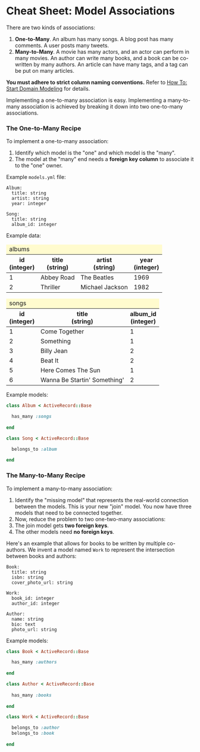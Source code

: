 # Cheat Sheet: Model Associations

There are two kinds of associations:

1. **One-to-Many**.  An album has many songs.  A blog post has many comments.  A user posts many tweets.
1. **Many-to-Many**.  A movie has many actors, and an actor can perform in many movies.  An author can write many books, and a book can be co-written by many authors.  An article can have many tags, and a tag can be put on many articles.

**You must adhere to strict column naming conventions.** Refer to [How To: Start Domain Modeling](domain_modeling) for details.

Implementing a one-to-many association is easy.  Implementing a many-to-many association is achieved by breaking it down into two one-to-many associations.

### The One-to-Many Recipe

To implement a one-to-many association:

1. Identify which model is the "one" and which model is the "many".
1. The model at the "many" end needs a **foreign key column** to associate it to the "one" owner.


Example `models.yml` file:

```
Album:
  title: string
  artist: string
  year: integer

Song:
  title: string
  album_id: integer
```

Example data:

<table class="table table-bordered">
  <thead>
    <tr>
      <td colspan="5" style="background: #fffbce">albums</td>
    </tr>
    <tr>
      <th>id<br>(integer)</th>
      <th>title<br>(string)</th>
      <th>artist<br>(string)</th>
      <th>year<br>(integer)</th>
    </tr>
  </thead>
  <tbody>
    <tr>
      <td>1</td>
      <td>Abbey Road</td>
      <td>The Beatles</td>
      <td>1969</td>
    </tr>
    <tr>
      <td>2</td>
      <td>Thriller</td>
      <td>Michael Jackson</td>
      <td>1982</td>
    </tr>
  </tbody>
</table>

<table class="table table-bordered">
  <thead>
    <tr>
      <td colspan="5" style="background: #fffbce">songs</td>
    </tr>
    <tr>
      <th>id<br>(integer)</th>
      <th>title<br>(string)</th>
      <th>album_id<br>(integer)</th>
    </tr>
  </thead>
  <tbody>
    <tr>
      <td>1</td>
      <td>Come Together</td>
      <td>1</td>
    </tr>
    <tr>
      <td>2</td>
      <td>Something</td>
      <td>1</td>
    </tr>
    <tr>
      <td>3</td>
      <td>Billy Jean</td>
      <td>2</td>
    </tr>
    <tr>
      <td>4</td>
      <td>Beat It</td>
      <td>2</td>
    </tr>
    <tr>
      <td>5</td>
      <td>Here Comes The Sun</td>
      <td>1</td>
    </tr>
    <tr>
      <td>6</td>
      <td>Wanna Be Startin' Something'</td>
      <td>2</td>
    </tr>
  </tbody>
</table>

Example models:

``` ruby
class Album < ActiveRecord::Base

  has_many :songs
  
end

class Song < ActiveRecord::Base

  belongs_to :album
  
end
```

### The Many-to-Many Recipe

To implement a many-to-many association:

1. Identify the "missing model" that represents the real-world connection between the models.  This is your new "join" model.  You now have three models that need to be connected together.
1. Now, reduce the problem to two one-two-many associations:
  1. The join model gets **two foreign keys**.
  1. The other models need **no foreign keys**.

Here's an example that allows for books to be written by multiple co-authors.  We invent a model named `Work` to represent the 
intersection between books and authors:

```
Book:
  title: string
  isbn: string
  cover_photo_url: string

Work:
  book_id: integer
  author_id: integer

Author:
  name: string
  bio: text
  photo_url: string
```

Example models:

``` ruby
class Book < ActiveRecord::Base

  has_many :authors
  
end

class Author < ActiveRecord::Base
  
  has_many :books
  
end

class Work < ActiveRecord::Base

  belongs_to :author
  belongs_to :book
  
end
```
